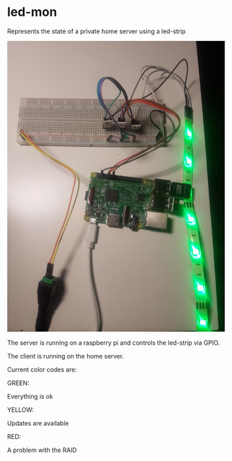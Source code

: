 # led-mon
Represents the state of a private home server using a led-strip

![alt tag](pictures/20180113_153847.jpg)

The server is running on a raspberry pi and controls the led-strip via GPIO.

The client is running on the home server.

Current color codes are:

GREEN:

Everything is ok

YELLOW:

Updates are available

RED:

A problem with the RAID
